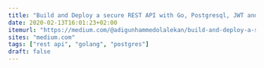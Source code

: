 ```yaml
---
title: "Build and Deploy a secure REST API with Go, Postgresql, JWT and GORM"
date: 2020-02-13T16:01:23+02:00
itemurl: "https://medium.com/@adigunhammedolalekan/build-and-deploy-a-secure-rest-api-with-go-postgresql-jwt-and-gorm-6fadf3da505b"
sites: "medium.com"
tags: ["rest api", "golang", "postgres"]
draft: false
---
```

